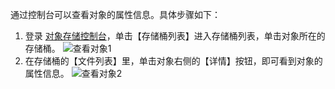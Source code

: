 通过控制台可以查看对象的属性信息。具体步骤如下：
1. 登录 [对象存储控制台](https://console.cloud.tencent.com/cos5)，单击【存储桶列表】进入存储桶列表，单击对象所在的存储桶。
![查看对象1](https://main.qcloudimg.com/raw/94520df563736af8c38de12cda21912f.png)
2. 在存储桶的【文件列表】里，单击对象右侧的【详情】按钮，即可看到对象的属性信息。
![查看对象2](https://main.qcloudimg.com/raw/b7bf7a631b11d48f29f3fb30fd581a7d.png)
